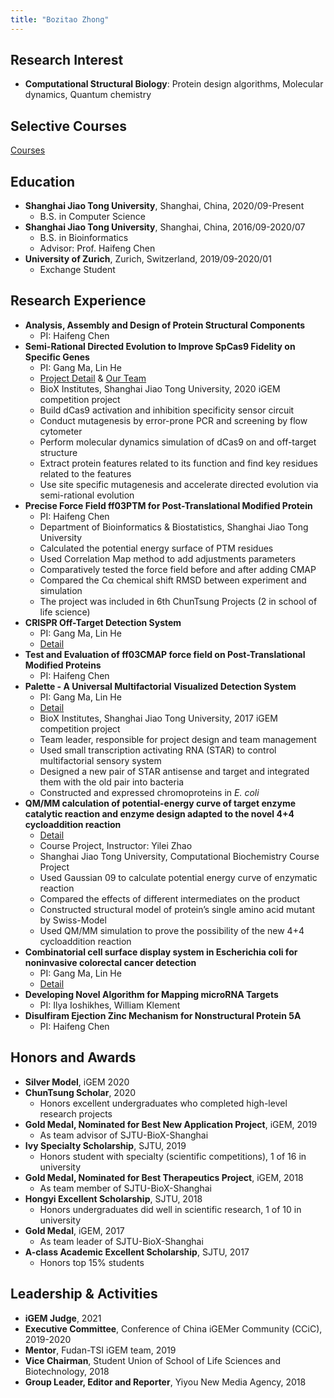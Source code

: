 ```yaml
---
title: "Bozitao Zhong"
---
```


## Research Interest

- **Computational Structural Biology**: Protein design algorithms, Molecular dynamics, Quantum chemistry

## Selective Courses

[Courses](https://zuricho.github.io/CV/course)

## Education

- **Shanghai Jiao Tong University**, Shanghai, China, 2020/09-Present
  - B.S. in Computer Science
- **Shanghai Jiao Tong University**, Shanghai, China, 2016/09-2020/07
  - B.S. in Bioinformatics
  - Advisor: Prof. Haifeng Chen
- **University of Zurich**, Zurich, Switzerland, 2019/09-2020/01
  - Exchange Student

## Research Experience

- **Analysis, Assembly and Design of Protein Structural Components**
  - PI: Haifeng Chen
- **Semi-Rational Directed Evolution to Improve SpCas9 Fidelity on Specific Genes**
  - PI: Gang Ma, Lin He
  - [Project Detail](https://2020.igem.org/Team:SJTU-BioX-Shanghai/Description) & [Our Team](https://igem.bio-x.cn/intro-en.html)
  - BioX Institutes, Shanghai Jiao Tong University, 2020 iGEM competition project
  - Build dCas9 activation and inhibition specificity sensor circuit
  - Conduct mutagenesis by error-prone PCR and screening by flow cytometer
  - Perform molecular dynamics simulation of dCas9 on and off-target structure
  - Extract protein features related to its function and find key residues related to the features
  - Use site specific mutagenesis and accelerate directed evolution via semi-rational evolution
- **Precise Force Field ff03PTM for Post-Translational Modified Protein**
  - PI: Haifeng Chen
  - Department of Bioinformatics & Biostatistics, Shanghai Jiao Tong University
  - Calculated the potential energy surface of PTM residues
  - Used Correlation Map method to add adjustments parameters
  - Comparatively tested the force field before and after adding CMAP
  - Compared the Cα chemical shift RMSD between experiment and simulation
  - The project was included in 6th ChunTsung Projects (2 in school of life science)
- **CRISPR Off-Target Detection System**
  - PI: Gang Ma, Lin He
  - [Detail](https://2019.igem.org/Team:SJTU-BioX-Shanghai/Description)
- **Test and Evaluation of ff03CMAP force field on Post-Translational Modified Proteins**
  - PI: Haifeng Chen
- **Palette - A Universal Multifactorial Visualized Detection System**
  - PI: Gang Ma, Lin He
  - [Detail](https://2017.igem.org/Team:SJTU-BioX-Shanghai/Description)
  - BioX Institutes, Shanghai Jiao Tong University, 2017 iGEM competition project
  - Team leader, responsible for project design and team management
  - Used small transcription activating RNA (STAR) to control multifactorial sensory system
  - Designed a new pair of STAR antisense and target and integrated them with the old pair into bacteria
  - Constructed and expressed chromoproteins in *E. coli*
- **QM/MM calculation of potential-energy curve of target enzyme catalytic reaction and enzyme design adapted to the novel 4+4 cycloaddition reaction**
  - [Detail](https://zuricho.github.io/CV/gauss)
  - Course Project, Instructor: Yilei Zhao
  - Shanghai Jiao Tong University, Computational Biochemistry Course Project
  - Used Gaussian 09 to calculate potential energy curve of enzymatic reaction
  - Compared the effects of different intermediates on the product
  - Constructed structural model of protein’s single amino acid mutant by Swiss-Model
  - Used QM/MM simulation to prove the possibility of the new 4+4 cycloaddition reaction
- **Combinatorial cell surface display system in Escherichia coli for noninvasive colorectal cancer detection**
  - PI: Gang Ma, Lin He
  - [Detail](https://2018.igem.org/Team:SJTU-BioX-Shanghai/Description)
- **Developing Novel Algorithm for Mapping microRNA Targets**
  - PI: Ilya Ioshikhes, William Klement
- **Disulfiram Ejection Zinc Mechanism for Nonstructural Protein 5A**
  - PI: Haifeng Chen

## Honors and Awards

- **Silver Model**, iGEM 2020
- **ChunTsung Scholar**, 2020
  - Honors excellent undergraduates who completed high-level research projects
- **Gold Medal, Nominated for Best New Application Project**, iGEM, 2019
  - As team advisor of SJTU-BioX-Shanghai
- **Ivy Specialty Scholarship**, SJTU, 2019
  - Honors student with specialty (scientific competitions), 1 of 16 in university
- **Gold Medal, Nominated for Best Therapeutics Project**, iGEM, 2018
  - As team member of SJTU-BioX-Shanghai
- **Hongyi Excellent Scholarship**, SJTU, 2018
  - Honors undergraduates did well in scientific research, 1 of 10 in university
- **Gold Medal**, iGEM, 2017
  - As team leader of SJTU-BioX-Shanghai
- **A-class Academic Excellent Scholarship**, SJTU, 2017
  - Honors top 15% students

## Leadership & Activities

- **iGEM Judge**, 2021
- **Executive Committee**, Conference of China iGEMer Community (CCiC), 2019-2020
- **Mentor**, Fudan-TSI iGEM team, 2019
- **Vice Chairman**, Student Union of School of Life Sciences and Biotechnology, 2018
- **Group Leader, Editor and Reporter**, Yiyou New Media Agency, 2018